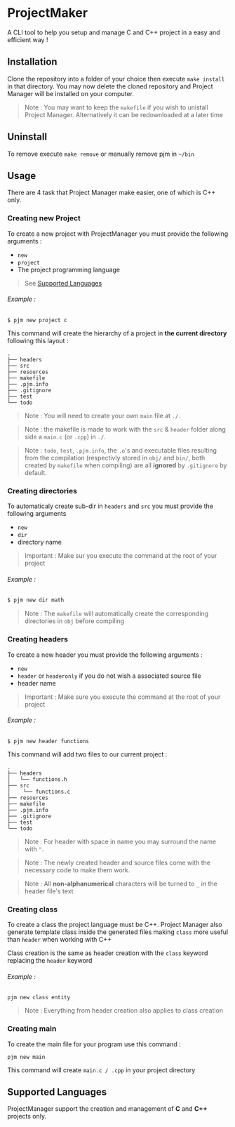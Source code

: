 # ProjectMaker
A CLI tool to help you setup and manage C and C++ project in a easy and efficient way !

## Installation
Clone the repository into a folder of your choice then execute `make install` in that directory.
You may now delete the cloned repository and Project Manager will be installed on your computer.

> Note : You may want to keep the `makefile` if you wish to unistall Project Manager. Alternatively it can be redownloaded at a later time

## Uninstall
To remove execute `make remove` or manually remove pjm in `~/bin`

## Usage

There are 4 task that Project Manager make easier, one of which is C++ only.

### Creating new Project

To create a new project with ProjectManager you must provide the following arguments :
- `new` 
- `project`
- The project programming language
> See [Supported Languages](#supported-languages)

###### Example :
```
$ pjm new project c
``` 

This command will create the hierarchy of a project in **the current directory** following this layout :

```
.
├── headers
├── src
├── resources
├── makefile
├── .pjm.info
├── .gitignore 
├── test
└── todo
```

> Note : You will need to create your own `main` file at `./`.

> Note : the makefile is made to work with the `src` & `header` folder along side a `main.c` (or `.cpp`) in `./`.

> Note : `todo`, `test`, `.pjm.info`, the `.o`'s and executable files resulting from the compilation (respectivly stored in `obj/` and `bin/`, both created by `makefile` when compiling) are all **ignored** by `.gitignore` by default.
### Creating directories
To automaticaly create sub-dir in `headers` and `src` you must provide the following arguments
- `new`
- `dir`
- directory name
> Important : Make sur you execute the command at the root of your project
###### Example :
```bash
$ pjm new dir math
```

> Note : The `makefile` will automatically create the corresponding directories in `obj` before compiling
### Creating headers

To create a new header you must provide the following arguments :
- `new`
- `header` or `headeronly` if you do not wish a associated source file
- header name

> Important : Make sure you execute the command at the root of your project

###### Example :
```
$ pjm new header functions
```
This command will add two files to our current project :

```
.
├── headers
│   └── functions.h
├── src
│    └── functions.c
├── resources
├── makefile
├── .pjm.info
├── .gitignore 
├── test
└── todo
```

> Note : For header with space in name you may surround the name with `"`.

> Note : The newly created header and source files come with the necessary code to make them work.

> Note : All **non-alphanumerical** characters will be turned to `_` in the header file's text

### Creating class

To create a class the project language must be C++.
Project Manager also generate template class inside the generated files making `class` more useful than `header` when working with C++

Class creation is the same as header creation with the `class` keyword replacing the `header` keyword

###### Example :

`pjm new class entity`

> Note : Everything from header creation also applies to class creation
### Creating main

To create the main file for your program use this command :

```
pjm new main
```

This command will create `main.c / .cpp` in your project directory

## Supported Languages
 
ProjectManager support the creation and management of **C** and **C++** projects only.
